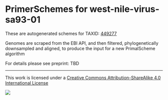 # PrimerSchemes for west-nile-virus-sa93-01

These are autogenerated schemes for TAXID: [449277](https://www.ncbi.nlm.nih.gov/Taxonomy/Browser/wwwtax.cgi?mode=Info&id=449277&lvl=3&lin=f&keep=1&srchmode=1&unlock)

Genomes are scraped from the EBI API, and then filtered, phylogenetically downsampled and aligned, to produce the input for a new PrimalScheme algorithm

For details please see preprint: TBD

------------------------------------------------------------------------

This work is licensed under a [Creative Commons Attribution-ShareAlike 4.0 International License](http://creativecommons.org/licenses/by-sa/4.0/) 

![](https://i.creativecommons.org/l/by-sa/4.0/88x31.png)